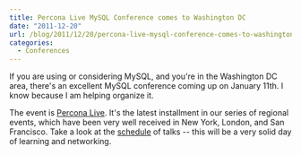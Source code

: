 ```yaml
---
title: Percona Live MySQL Conference comes to Washington DC
date: "2011-12-20"
url: /blog/2011/12/20/percona-live-mysql-conference-comes-to-washington-dc/
categories:
  - Conferences
---
```

If you are using or considering MySQL, and you're in the Washington DC area, there's an excellent MySQL conference coming up on January 11th. I know because I am helping organize it.

The event is [Percona Live][1]. It's the latest installment in our series of regional events, which have been very well received in New York, London, and San Francisco. Take a look at the [schedule][2] of talks -- this will be a very solid day of learning and networking.

 [1]: http://www.percona.com/live/dc-2012/
 [2]: http://www.percona.com/live/dc-2012/schedule/
